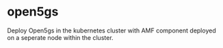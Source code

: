 # open5gs
Deploy Open5gs in the kubernetes cluster with AMF component deployed on a seperate node within the cluster.
